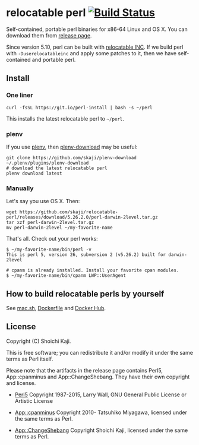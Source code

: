 # relocatable perl [![Build Status](https://api.travis-ci.org/skaji/relocatable-perl.svg?branch=master)](https://travis-ci.org/skaji/relocatable-perl)

Self-contained, portable perl binaries for x86-64 Linux and OS X.
You can download them from [release page](https://github.com/skaji/relocatable-perl/releases).

Since version 5.10, perl can be built with [relocatable INC](https://metacpan.org/pod/release/XSAWYERX/perl-5.26.0/pod/perl5100delta.pod#Relocatable-installations).
If we build perl with `-Duserelocatableinc` and apply some patches to it,
then we have self-contained and portable perl.

## Install

### One liner

    curl -fsSL https://git.io/perl-install | bash -s ~/perl

This installs the latest relocatable perl to `~/perl`.

### plenv

If you use [plenv](https://github.com/tokuhirom/plenv),
then [plenv-download](https://github.com/skaji/plenv-download) may be useful:

    git clone https://github.com/skaji/plenv-download ~/.plenv/plugins/plenv-download
    # download the latest relocatable perl
    plenv download latest

### Manually

Let's say you use OS X. Then:

    wget https://github.com/skaji/relocatable-perl/releases/download/5.26.2.0/perl-darwin-2level.tar.gz
    tar xzf perl-darwin-2level.tar.gz
    mv perl-darwin-2level ~/my-favorite-name

That's all. Check out your perl works:

    $ ~/my-favorite-name/bin/perl -v
    This is perl 5, version 26, subversion 2 (v5.26.2) built for darwin-2level

    # cpanm is already installed. Install your favorite cpan modules.
    $ ~/my-favorite-name/bin/cpanm LWP::UserAgent

## How to build relocatable perls by yourself

See [mac.sh](https://github.com/skaji/relocatable-perl/blob/master/mac.sh),
[Dockerfile](https://github.com/skaji/relocatable-perl/blob/master/Dockerfile) and
[Docker Hub](https://hub.docker.com/r/skaji/relocatable-perl/).

## License

Copyright (C) Shoichi Kaji.

This is free software; you can redistribute it and/or modify it under the same terms as Perl itself.

Please note that the artifacts in the release page contains
Perl5, App::cpanminus and App::ChangeShebang.
They have their own copyright and license.

* [Perl5](https://www.perl.org/)
Copyright 1987-2015, Larry Wall, GNU General Public License or Artistic License

* [App::cpanminus](https://github.com/miyagawa/cpanminus)
Copyright 2010- Tatsuhiko Miyagawa, licensed under the same terms as Perl.

* [App::ChangeShebang](https://github.com/skaji/change-shebang)
Copyright Shoichi Kaji, licensed under the same terms as Perl.
